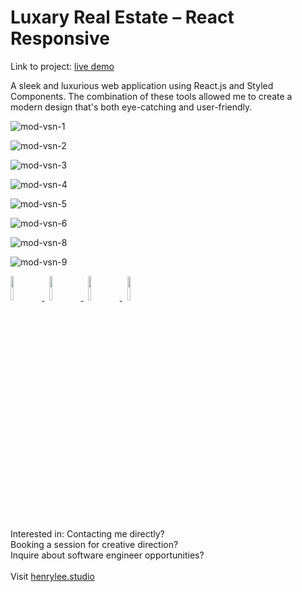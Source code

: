 # Luxary Real Estate – React Responsive

Link to project: <a target="_blank" href="https://henryleestudio.github.io/luxary-real-estate-react-responsive/">live demo</a>

<!-- ## Description -->
A sleek and luxurious web application using React.js and Styled Components. The combination of these tools allowed me to create a modern design that's both eye-catching and user-friendly.

![mod-vsn-1](https://github.com/henryleestudio/luxary-real-estate-react-responsive/assets/101936420/3347f0b7-dcfe-4fdb-afa2-b3df4159d3f4)

![mod-vsn-2](https://github.com/henryleestudio/luxary-real-estate-react-responsive/assets/101936420/9e89bffa-b041-4943-a13d-6f8907a67b45)

![mod-vsn-3](https://github.com/henryleestudio/luxary-real-estate-react-responsive/assets/101936420/7a0c908f-b577-454c-8930-14c460684d22)

![mod-vsn-4](https://github.com/henryleestudio/luxary-real-estate-react-responsive/assets/101936420/d0692a1c-a11e-4054-84e2-6b57435b59a4)

![mod-vsn-5](https://github.com/henryleestudio/luxary-real-estate-react-responsive/assets/101936420/7eccce90-1bb6-4053-9e96-7d0bb39ca3e8)

![mod-vsn-6](https://github.com/henryleestudio/luxary-real-estate-react-responsive/assets/101936420/7bfc0900-73a5-40bf-831f-23199fccb0b7)

![mod-vsn-8](https://github.com/henryleestudio/luxary-real-estate-react-responsive/assets/101936420/fc6ebb77-123f-40e9-a01c-903c694b281a)

![mod-vsn-9](https://github.com/henryleestudio/luxary-real-estate-react-responsive/assets/101936420/dffe9891-7b13-416a-95af-02128546d68b)

<p align="left">
  <a href="https://henrylee.studio/" target="_blank">
    <img src="https://user-images.githubusercontent.com/101936420/172000054-7df36c23-7223-488f-8ecd-9f6bb4a79ff4.png" width="10%"/>
  </a>
&nbsp
  <a href="https://www.linkedin.com/in/henry-lee-studio/" target="_blank">
    <img src="https://user-images.githubusercontent.com/101936420/172000064-68bffe39-7735-44bf-8b9e-5228913c5eed.png" width="10%"/>
  </a>
&nbsp
  <a href="https://twitter.com/henryleestudio" target="_blank">
    <img src="https://user-images.githubusercontent.com/101936420/172000066-76823694-4946-4c18-9b6c-866c9428a49c.png" width="10%"/>
  </a>
&nbsp
   <a href="https://henrylee.studio/images/resume/henry-lee-resume-shopify-design-development.pdf" target="_blank">
      <img src="https://user-images.githubusercontent.com/101936420/172000081-20e4d8e7-7785-4e19-94a9-4be5cf40506c.png" width="10%"/>
  </a>
  </p>

<section margin-left:50px;>
Interested in:
Contacting me directly? <br>
Booking a session for creative direction? <br>
Inquire about software engineer opportunities? <br>
<br>
Visit <a href = "https://henrylee.studio/">henrylee.studio</a>
</section>
